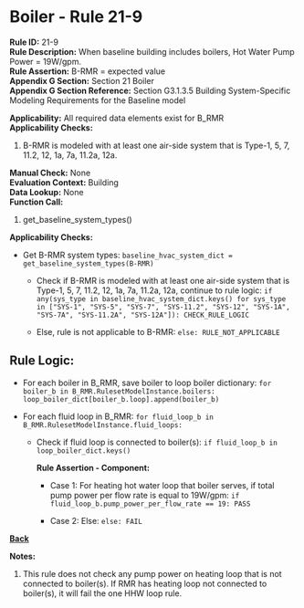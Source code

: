 
# Boiler - Rule 21-9  

**Rule ID:** 21-9  
**Rule Description:** When baseline building includes boilers, Hot Water Pump Power = 19W/gpm.  
**Rule Assertion:** B-RMR = expected value  
**Appendix G Section:** Section 21 Boiler  
**Appendix G Section Reference:** Section G3.1.3.5 Building System-Specific Modeling Requirements for the Baseline model  

**Applicability:** All required data elements exist for B_RMR  
**Applicability Checks:**  

1. B-RMR is modeled with at least one air-side system that is Type-1, 5, 7, 11.2, 12, 1a, 7a, 11.2a, 12a.

**Manual Check:** None  
**Evaluation Context:** Building  
**Data Lookup:** None  
**Function Call:**  

1. get_baseline_system_types()

**Applicability Checks:**  

- Get B-RMR system types: `baseline_hvac_system_dict = get_baseline_system_types(B-RMR)`

  - Check if B-RMR is modeled with at least one air-side system that is Type-1, 5, 7, 11.2, 12, 1a, 7a, 11.2a, 12a, continue to rule logic: `if any(sys_type in baseline_hvac_system_dict.keys() for sys_type in ["SYS-1", "SYS-5", "SYS-7", "SYS-11.2", "SYS-12", "SYS-1A", "SYS-7A", "SYS-11.2A", "SYS-12A"]): CHECK_RULE_LOGIC`

  - Else, rule is not applicable to B-RMR: `else: RULE_NOT_APPLICABLE`

## Rule Logic:  

- For each boiler in B_RMR, save boiler to loop boiler dictionary: `for boiler_b in B_RMR.RulesetModelInstance.boilers: loop_boiler_dict[boiler_b.loop].append(boiler_b)`

- For each fluid loop in B_RMR: `for fluid_loop_b in B_RMR.RulesetModelInstance.fluid_loops:`

  - Check if fluid loop is connected to boiler(s): `if fluid_loop_b in loop_boiler_dict.keys()`

    **Rule Assertion - Component:**

    - Case 1: For heating hot water loop that boiler serves, if total pump power per flow rate is equal to 19W/gpm: `if fluid_loop_b.pump_power_per_flow_rate == 19: PASS`

    - Case 2: Else: `else: FAIL`

**[Back](../_toc.md)**

**Notes:**

1. This rule does not check any pump power on heating loop that is not connected to boiler(s). If RMR has heating loop not connected to boiler(s), it will fail the one HHW loop rule. 
